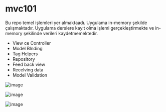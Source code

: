 # mvc101

Bu repo temel işlemleri yer almaktaadı. Uygulama in-memory şekilde çalışmaktadır.
Uygulama derslere kayıt olma işlemi gerçekleştirmekte ve in-memory şekilinde verileri kaydetmemektedir.

- View ce Controller
- Model Blnding
- Tag Helpers
- Repository
- Feed back view
- Recelving data
- Model Validation

![image](https://github.com/MustafaNur/mvc101/assets/58564794/9d7792bd-fafe-4d44-9095-c8abf7db7cfb)

![image](https://github.com/MustafaNur/mvc101/assets/58564794/f2474842-a1f1-484e-a7f3-993e51d3df67)

![image](https://github.com/MustafaNur/mvc101/assets/58564794/e3e45750-0a57-407e-acb9-8a8cb8d6e7e9)

